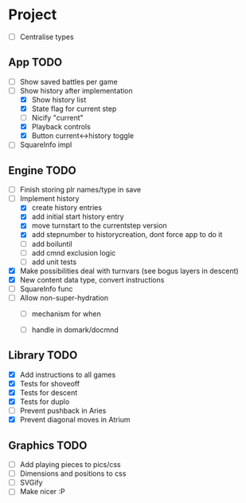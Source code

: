 # Project

-[ ] Centralise types

## App TODO

-[ ] Show saved battles per game
-[ ] Show history after implementation
    -[x] Show history list
    -[x] State flag for current step
    -[ ] Nicify "current"
    -[x] Playback controls
    -[x] Button current<->history toggle
-[ ] SquareInfo impl

## Engine TODO

-[ ] Finish storing plr names/type in save
-[ ] Implement history
    -[x] create history entries
    -[x] add initial start history entry
    -[x] move turnstart to the currentstep version
    -[x] add stepnumber to historycreation, dont force app to do it
    -[ ] add boiluntil
    -[ ] add cmnd exclusion logic
    -[ ] add unit tests
-[x] Make possibilities deal with turnvars (see bogus layers in descent)
-[x] New content data type, convert instructions
-[ ] SquareInfo func
-[ ] Allow non-super-hydration
    -[ ] mechanism for when
    -[ ] handle in domark/docmnd


## Library TODO

-[x] Add instructions to all games
-[x] Tests for shoveoff
-[x] Tests for descent
-[x] Tests for duplo
-[ ] Prevent pushback in Aries
-[x] Prevent diagonal moves in Atrium

## Graphics TODO

-[ ] Add playing pieces to pics/css
-[ ] Dimensions and positions to css
-[ ] SVGify
-[ ] Make nicer :P
